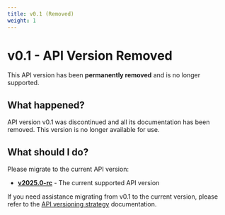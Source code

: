 ```yaml
---
title: v0.1 (Removed)
weight: 1
---
```


# v0.1 - API Version Removed

This API version has been **permanently removed** and is no longer supported.

## What happened?

API version v0.1 was discontinued and all its documentation has been removed. This version is no longer available for use.

## What should I do?

Please migrate to the current API version:

* **[v2025.0-rc](/api-docs/v2025.0-rc/)** - The current supported API version

If you need assistance migrating from v0.1 to the current version, please refer to the [API versioning strategy](/api-docs/v2025.0-rc/api-versioning-strategy.html) documentation. 